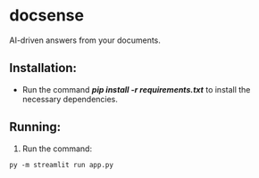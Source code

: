 # docsense
AI-driven answers from your documents.
## Installation:
* Run the command ***pip install -r requirements.txt*** to install the necessary dependencies.
## Running:
1. Run the command:
```
py -m streamlit run app.py
```
